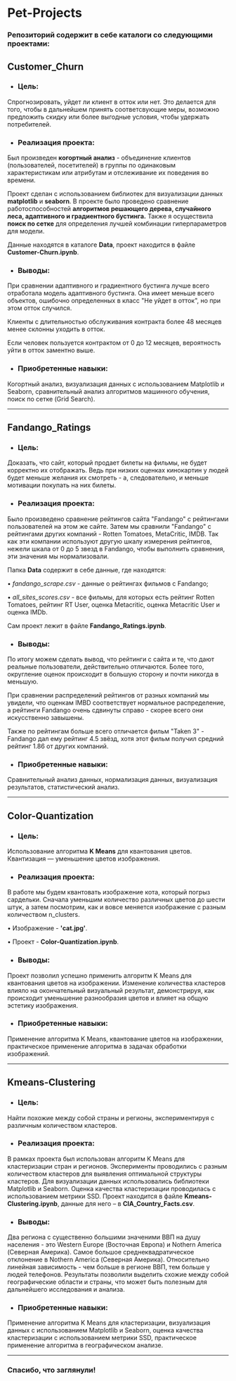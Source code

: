 # Pet-Projects

### Репозиторий содержит в себе каталоги со следующими проектами: 

## **Customer_Churn**

* ### Цель: 
Спрогнозировать, уйдет ли клиент в отток или нет. Это делается для того, чтобы в дальнейшем принять соответсвующие меры, возможно предложить скидку или более выгодные условия, чтобы удержать потребителей.

* ### Реализация проекта:

Был произведен **когортный анализ** - объединение клиентов (пользователей, посетителей) в группы по одинаковым характеристикам или атрибутам и отслеживание их поведения во времени. 

Проект сделан с использованием библиотек для визуализации данных **matplotlib** и **seaborn**. В проекте было проведено сравнение работоспособностей **алгоритмов решающего дерева, случайного леса, адаптивного и градиентного бустинга.** Также я осуществила **поиск по сетке** для определения лучшей комбинации гиперпараметров для модели.

Данные находятся в каталоге **Data**, проект находится в файле **Customer-Churn.ipynb**. 

* ### Выводы:

При сравнении адаптивного и градиентного бустинга лучше всего отработала модель адаптивного бустинга. Она имеет меньше всего объектов, ошибочно определенных в класс "Не уйдет в отток", но при этом отток случился.


Клиенты с длительностью обслуживания контракта более 48 месяцев менее склонны уходить в отток.

Если человек пользуется контрактом от 0 до 12 месяцев, вероятность уйти в отток заментно выше.

* ### Приобретенные навыки:

Когортный анализ, визуализация данных с использованием Matplotlib и Seaborn, сравнительный анализ алгоритмов машинного обучения, поиск по сетке (Grid Search).

-----

## **Fandango_Ratings**

* ### Цель: 
Доказать, что сайт, который продает билеты на фильмы, не будет корректно их отображать. Ведь при низких оценках кинокартин у людей будет меньше желания их смотреть - а, следовательно, и меньше мотивации покупать на них билеты.

* ### Реализация проекта:

Было произведено сравнение рейтингов сайта "Fandango" с рейтингами пользователей на этом же сайте. Затем мы сравнили "Fandango" с рейтингами других компаний - Rotten Tomatoes, MetaCritic, IMDB. Так как эти компании используют другую шкалу измерения рейтингов, нежели шкала от 0 до 5 звезд в Fandango, чтобы выполнить сравнения, эти значения мы нормализовали. 

Папка **Data** содержит в себе данные, где находятся:

• _fandango_scrape.csv_  - данные о рейтингах фильмов с Fandango;


• _all_sites_scores.csv_ - все фильмы, для которых есть рейтинг Rotten Tomatoes, рейтинг RT User, оценка Metacritic, оценка Metacritic User и оценка IMDb.

Сам проект лежит в файле **Fandango_Ratings.ipynb**.

* ### Выводы:

По итогу можем сделать вывод, что рейтинги с сайта и те, что дают реальные пользователи, действительно отличаются. Более того, округление оценок происходит в большую сторону и почти никогда в меньшую.

При сравнении распределений рейтингов от разных компаний мы увидели, что оценкам IMBD соответствует нормальное распределение, а рейтинги Fandango очень сдвинуты справо - скорее всего они искусственно завышены. 

Также по рейтингам больше всего отличается фильм "Taken 3" - Fandango дал ему рейтинг 4.5 звёзд, хотя этот фильм получил средний рейтинг 1.86 от других компаний.


* ### Приобретенные навыки:

Сравнительный анализ данных, нормализация данных, визуализация результатов, статистический анализ.

-----

## **Color-Quantization**

* ### Цель: 
Использование алгоритма **K Means** для квантования цветов. Квантизация — уменьшение цветов изображения.

* ### Реализация проекта:

В работе мы будем квантовать изображение кота, который погрыз сардельки. Сначала уменьшим количество различных цветов до шести штук, а затем посмотрим, как и вовсе меняется изображение с разным количеством n_clusters.

• Изображение - **'cat.jpg'**.

• Проект - **Color-Quantization.ipynb**.

* ### Выводы:

Проект позволил успешно применить алгоритм K Means для квантования цветов на изображении. Изменение количества кластеров влияло на окончательный визуальный результат, демонстрируя, как происходит уменьшение разнообразия цветов и влияет на общую эстетику изображения.

* ### Приобретенные навыки:

Применение алгоритма K Means, квантование цветов на изображении, практическое применение алгоритма в задачах обработки изображений.

-----

## **Kmeans-Clustering**

* ### Цель: 
Найти похожие между собой страны и регионы, экспериментируя с различным количеством кластеров.

* ### Реализация проекта:

В рамках проекта был использован алгоритм K Means для кластеризации стран и регионов. Эксперименты проводились с разным количеством кластеров для выявления оптимальной структуры кластеров. Для визуализации данных использовались библиотеки Matplotlib и Seaborn. Оценка качества кластеризации проводилась с использованием метрики SSD. Проект находится в файле **Kmeans-Clustering.ipynb**, данные для него – в **CIA_Country_Facts.csv**.

* ### Выводы:
Два региона с существенно большими значеними ВВП на душу населения - это Western Europe (Восточная Европа) и Nothern America (Северная Америка).
Самое большое среднеквадратическое отклонение в Nothern America (Северная Америка). Относительно линейная зависимость - чем больше в регионе ВВП, тем больше у людей телефонов. Результаты позволили выделить схожие между собой географические области и страны, что может быть полезным для дальнейшего исследования и анализа.

* ### Приобретенные навыки:

Применение алгоритма K Means для кластеризации, визуализация данных с использованием Matplotlib и Seaborn, оценка качества кластеризации с использованием метрики SSD, практическое применение алгоритма в географическом анализе.

-----
### Спасибо, что заглянули!
